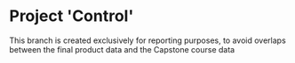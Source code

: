 # Project 'Control'

This branch is created exclusively for reporting purposes, to avoid overlaps between the final product data and the Capstone course data
